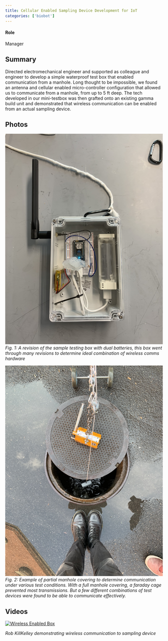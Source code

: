 ```yaml
---
title: Cellular Enabled Sampling Device Development for IoT
categories: ['biobot']
---
```

#### Role
Manager

## Summary

Directed electromechanical engineer and supported as colleague and engineer to develop a simple waterproof test box that enabled communication from a manhole. Long thought to be impossible, we found an antenna and cellular enabled micro-controller configuration that allowed us to communicate from a manhole, from up to 5 ft deep. The tech developed in our mini-testbox was then grafted onto an existing gamma build unit and demonstrated that wireless communication can be enabled from an actual sampling device.


## Photos
![](IMG_2690.JPEG)
*Fig. 1: A revision of the sample testing box with dual batteries, this box went through many revisions to determine ideal combination of wireless comms hardware*

![](IMG_2693.JPEG)
*Fig. 2: Example of partial manhole covering to determine communication under various test conditions. With a full manhole covering, a faraday cage prevented most transmissions. But a few different combinations of test devices were found to be able to communicate effectively.*

## Videos
[![Wireless Enabled Box](http://img.youtube.com/vi/n7Q2LO8Xu4A/0.jpg)](http://www.youtube.com/watch?v=n7Q2LO8Xu4A "Wireless Demo")

*Rob KillKelley demonstrating wireless communication to sampling device*
